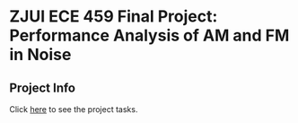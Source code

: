 # ZJUI ECE 459 Final Project: Performance Analysis of AM and FM in Noise
## Project Info
Click [here](./final_project_handout.pdf) to see the project tasks.
